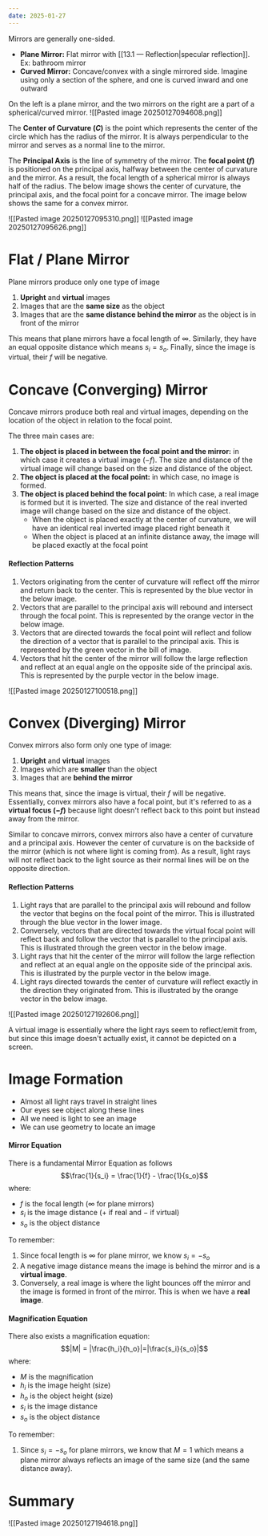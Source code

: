 ```yaml
---
date: 2025-01-27
---
```

Mirrors are generally one-sided.

- **Plane Mirror:** Flat mirror with [[13.1 — Reflection|specular reflection]]. Ex: bathroom mirror
- **Curved Mirror:** Concave/convex with a single mirrored side. Imagine using only a section of the sphere, and one is curved inward and one outward

On the left is a plane mirror, and the two mirrors on the right are a part of a spherical/curved mirror.
![[Pasted image 20250127094608.png]]

The **Center of Curvature ($C$)** is the point which represents the center of the circle which has the radius of the mirror. It is always perpendicular to the mirror and serves as a normal line to the mirror.

The **Principal Axis** is the line of symmetry of the mirror. The **focal point ($f$)** is positioned on the principal axis, halfway between the center of curvature and the mirror. As a result, the focal length of a spherical mirror is always half of the radius. The below image shows the center of curvature, the principal axis, and the focal point for a concave mirror. The image below shows the same for a convex mirror. 

![[Pasted image 20250127095310.png]]
![[Pasted image 20250127095626.png]]

# Flat / Plane Mirror
Plane mirrors produce only one type of image
1. **Upright** and **virtual** images
2. Images that are the **same size** as the object
3. Images that are the **same distance behind the mirror** as the object is in front of the mirror

This means that plane mirrors have a focal length of $\infty$. Similarly, they have an equal opposite distance which means $s_i = s_o$. Finally, since the image is virtual, their $f$ will be negative.

# Concave (Converging) Mirror
Concave mirrors produce both real and virtual images, depending on the location of the object in relation to the focal point.

The three main cases are:
1. **The object is placed in between the focal point and the mirror:** in which case it creates a virtual image ($-f$). The size and distance of the virtual image will change based on the size and distance of the object. 
2. **The object is placed at the focal point:** in which case, no image is formed. 
3. **The object is placed behind the focal point:** In which case, a real image is formed but it is inverted. The size and distance of the real inverted image will change based on the size and distance of the object. 
	- When the object is placed exactly at the center of curvature, we will have an identical real inverted image placed right beneath it
	- When the object is placed at an infinite distance away, the image will be placed exactly at the focal point
#### Reflection Patterns
1. Vectors originating from the center of curvature will reflect off the mirror and return back to the center. This is represented by the blue vector in the below image.
2. Vectors that are parallel to the principal axis will rebound and intersect through the focal point. This is represented by the orange vector in the below image. 
3. Vectors that are directed towards the focal point will reflect and follow the direction of a vector that is parallel to the principal axis. This is represented by the green vector in the bill of image. 
4. Vectors that hit the center of the mirror will follow the large reflection and reflect at an equal angle on the opposite side of the principal axis. This is represented by the purple vector in the below image. 

![[Pasted image 20250127100518.png]]
# Convex (Diverging) Mirror
Convex mirrors also form only one type of image:
1. **Upright** and **virtual** images
2. Images which are **smaller** than the object
3. Images that are **behind the mirror**

This means that, since the image is virtual, their $f$ will be negative. Essentially, convex mirrors also have a focal point, but it's referred to as a **virtual focus ($-f$)** because light doesn't reflect back to this point but instead away from the mirror. 

Similar to concave mirrors, convex mirrors also have a center of curvature and a principal axis. However the center of curvature is on the backside of the mirror (which is not where light is coming from). As a result, light rays will not reflect back to the light source as their normal lines will be on the opposite direction. 

#### Reflection Patterns
1. Light rays that are parallel to the principal axis will rebound and follow the vector that begins on the focal point of the mirror. This is illustrated through the blue vector in the lower image. 
2. Conversely, vectors that are directed towards the virtual focal point will reflect back and follow the vector that is parallel to the principal axis. This is illustrated through the green vector in the below image. 
3. Light rays that hit the center of the mirror will follow the large reflection and reflect at an equal angle on the opposite side of the principal axis. This is illustrated by the purple vector in the below image. 
4. Light rays directed towards the center of curvature will reflect exactly in the direction they originated from. This is illustrated by the orange vector in the below image. 

![[Pasted image 20250127192606.png]]

A virtual image is essentially where the light rays seem to reflect/emit from, but since this image doesn't actually exist, it cannot be depicted on a screen.

# Image Formation

- Almost all light rays travel in straight lines
- Our eyes see object along these lines
- All we need is light to see an image
- We can use geometry to locate an image

#### Mirror Equation
There is a fundamental Mirror Equation as follows
$$\frac{1}{s_i} = \frac{1}{f} - \frac{1}{s_o}$$
where:
- $f$ is the focal length ($\infty$ for plane mirrors)
- $s_i$ is the image distance ($+$ if real and $-$ if virtual)
- $s_o$ is the object distance

To remember:
1. Since focal length is $\infty$ for plane mirror, we know $s_i = -s_o$
2. A negative image distance means the image is behind the mirror and is a **virtual image**. 
3. Conversely, a real image is where the light bounces off the mirror and the image is formed in front of the mirror. This is when we have a **real image**.

#### Magnification Equation
There also exists a magnification equation:
$$|M| = |\frac{h_i}{h_o}|=|\frac{s_i}{s_o}|$$
where:
- $M$ is the magnification
- $h_i$ is the image height (size)
- $h_o$ is the object height (size)
- $s_i$ is the image distance
- $s_o$ is the object distance

To remember:
1. Since $s_i = -s_o$ for plane mirrors, we know that $M = 1$ which means a plane mirror always reflects an image of the same size (and the same distance away).

# Summary
![[Pasted image 20250127194618.png]]